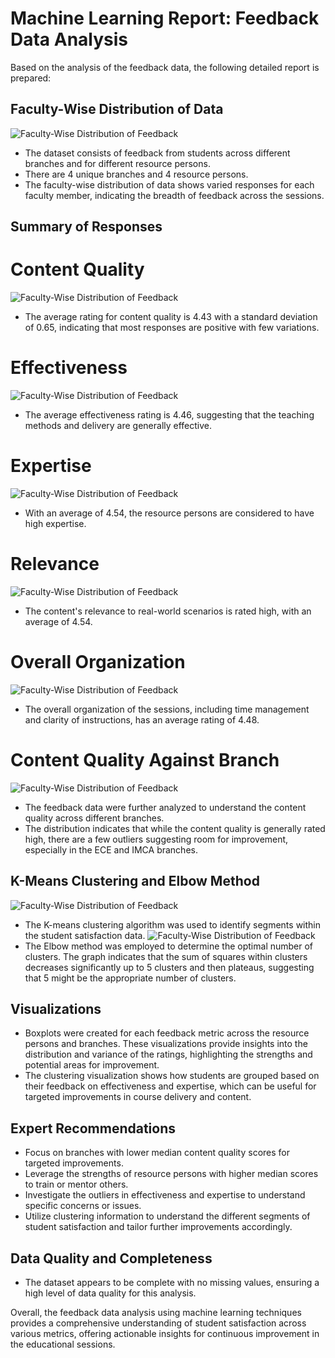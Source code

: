 # Machine Learning Report: Feedback Data Analysis

Based on the analysis of the feedback data, the following detailed report is prepared:
  
## Faculty-Wise Distribution of Data
![Faculty-Wise Distribution of Feedback](Images/1.png)
- The dataset consists of feedback from students across different branches and for different resource persons.
- There are 4 unique branches and 4 resource persons.
- The faculty-wise distribution of data shows varied responses for each faculty member, indicating the breadth of feedback across the sessions.

## Summary of Responses
  
# Content Quality 
![Faculty-Wise Distribution of Feedback](Images/2.png)
- The average rating for content quality is 4.43 with a standard deviation of 0.65, indicating that most responses are positive with few variations.

# Effectiveness
![Faculty-Wise Distribution of Feedback](Images/3.png)  
- The average effectiveness rating is 4.46, suggesting that the teaching methods and delivery are generally effective.

# Expertise 
![Faculty-Wise Distribution of Feedback](Images/4.png)  
- With an average of 4.54, the resource persons are considered to have high expertise.
  
# Relevance
![Faculty-Wise Distribution of Feedback](Images/5.png)
- The content's relevance to real-world scenarios is rated high, with an average of 4.54.

# Overall Organization
![Faculty-Wise Distribution of Feedback](Images/6.png)  
- The overall organization of the sessions, including time management and clarity of instructions, has an average rating of 4.48.
# Content Quality Against Branch
![Faculty-Wise Distribution of Feedback](Images/8.png)
- The feedback data were further analyzed to understand the content quality across different branches.
- The distribution indicates that while the content quality is generally rated high, there are a few outliers suggesting room for improvement, especially in the ECE and IMCA branches.

## K-Means Clustering and Elbow Method
![Faculty-Wise Distribution of Feedback](Images/9.png)
- The K-means clustering algorithm was used to identify segments within the student satisfaction data.
![Faculty-Wise Distribution of Feedback](Images/10.png)
- The Elbow method was employed to determine the optimal number of clusters. The graph indicates that the sum of squares within clusters decreases significantly up to 5 clusters and then plateaus, suggesting that 5 might be the appropriate number of clusters.

## Visualizations

- Boxplots were created for each feedback metric across the resource persons and branches. These visualizations provide insights into the distribution and variance of the ratings, highlighting the strengths and potential areas for improvement.
- The clustering visualization shows how students are grouped based on their feedback on effectiveness and expertise, which can be useful for targeted improvements in course delivery and content.

## Expert Recommendations

- Focus on branches with lower median content quality scores for targeted improvements.
- Leverage the strengths of resource persons with higher median scores to train or mentor others.
- Investigate the outliers in effectiveness and expertise to understand specific concerns or issues.
- Utilize clustering information to understand the different segments of student satisfaction and tailor further improvements accordingly.

## Data Quality and Completeness

- The dataset appears to be complete with no missing values, ensuring a high level of data quality for this analysis.

Overall, the feedback data analysis using machine learning techniques provides a comprehensive understanding of student satisfaction across various metrics, offering actionable insights for continuous improvement in the educational sessions.
